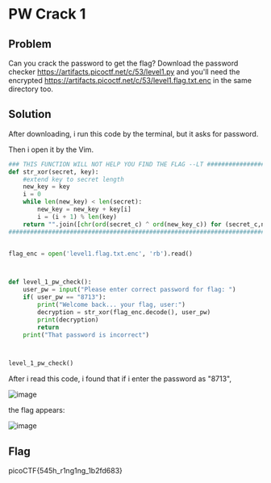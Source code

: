 # PW Crack 1
## Problem 
Can you crack the password to get the flag?
Download the password checker https://artifacts.picoctf.net/c/53/level1.py and you'll need the encrypted https://artifacts.picoctf.net/c/53/level1.flag.txt.enc in the same directory too. 
## Solution 
After downloading, i run this code by the terminal, but it asks for password. 

Then i open it by the Vim.

```python 
### THIS FUNCTION WILL NOT HELP YOU FIND THE FLAG --LT ########################
def str_xor(secret, key):
    #extend key to secret length
    new_key = key
    i = 0
    while len(new_key) < len(secret):
        new_key = new_key + key[i]
        i = (i + 1) % len(key)        
    return "".join([chr(ord(secret_c) ^ ord(new_key_c)) for (secret_c,new_key_c) in zip(secret,new_key)])
###############################################################################


flag_enc = open('level1.flag.txt.enc', 'rb').read()



def level_1_pw_check():
    user_pw = input("Please enter correct password for flag: ")
    if( user_pw == "8713"):
        print("Welcome back... your flag, user:")
        decryption = str_xor(flag_enc.decode(), user_pw)
        print(decryption)
        return
    print("That password is incorrect")



level_1_pw_check()

```
After i read this code, i found that if i enter the password as "8713", 

![image](https://user-images.githubusercontent.com/84562630/160232882-89d7f578-e18e-47e1-bccf-ce11dab74bd5.png)

the flag appears: 

![image](https://user-images.githubusercontent.com/84562630/160232904-e030f4d9-fa58-4803-981b-2ba790be1254.png)
## Flag
picoCTF{545h_r1ng1ng_1b2fd683}

